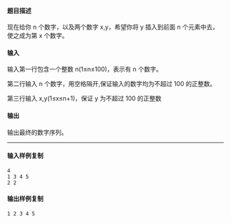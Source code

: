 #### 题目描述

现在给你 n 个数字，以及两个数字 x,y，希望你将 y 插入到前面 n 个元素中去，使之成为第 x 个数字。

#### 输入

输入第一行包含一个整数 n(1≤n≤100)，表示有 n 个数字。

第二行输入 n 个数字，用空格隔开,保证输入的数字均为不超过 100 的正整数。

第三行输入 x,y(1≤x≤n+1)，保证 y 为不超过 100 的正整数

#### 输出

输出最终的数字序列。

___

#### 输入样例复制

```
4
1 3 4 5
2 2
```

#### 输出样例复制

```
1 2 3 4 5
```